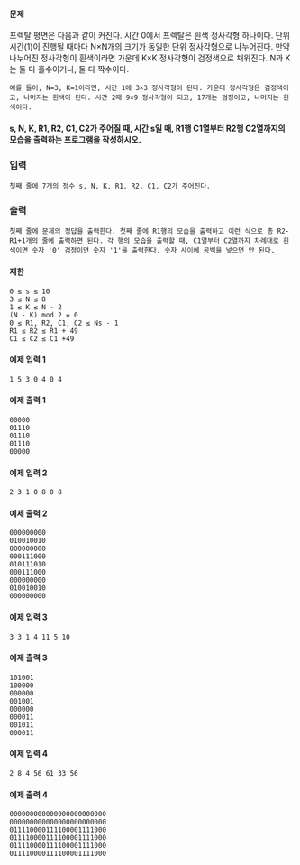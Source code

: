 #### 문제
프렉탈 평면은 다음과 같이 커진다. 시간 0에서 프렉탈은 흰색 정사각형 하나이다. 단위 시간(1)이 진행될 때마다 N×N개의 크기가 동일한 단위 정사각형으로 나누어진다. 만약 나누어진 정사각형이 흰색이라면 가운데 K×K 정사각형이 검정색으로 채워진다. N과 K는 둘 다 홀수이거나, 둘 다 짝수이다.
```
예를 들어, N=3, K=1이라면, 시간 1에 3×3 정사각형이 된다. 가운데 정사각형은 검정색이고, 나머지는 흰색이 된다. 시간 2때 9×9 정사각형이 되고, 17개는 검정이고, 나머지는 흰색이다.
```


#### s, N, K, R1, R2, C1, C2가 주어질 때, 시간 s일 때, R1행 C1열부터 R2행 C2열까지의 모습을 출력하는 프로그램을 작성하시오.

### 입력
```
첫째 줄에 7개의 정수 s, N, K, R1, R2, C1, C2가 주어진다.
```
### 출력
```
첫째 줄에 문제의 정답을 출력한다. 첫째 줄에 R1행의 모습을 출력하고 이런 식으로 총 R2-R1+1개의 줄에 출력하면 된다. 각 행의 모습을 출력할 때, C1열부터 C2열까지 차례대로 흰색이면 숫자 '0' 검정이면 숫자 '1'을 출력한다. 숫자 사이에 공백을 넣으면 안 된다.
```
#### 제한
```
0 ≤ s ≤ 10
3 ≤ N ≤ 8
1 ≤ K ≤ N - 2
(N - K) mod 2 = 0
0 ≤ R1, R2, C1, C2 ≤ Ns - 1
R1 ≤ R2 ≤ R1 + 49
C1 ≤ C2 ≤ C1 +49
```
#### 예제 입력 1 
```
1 5 3 0 4 0 4
```
#### 예제 출력 1 
```
00000
01110
01110
01110
00000
```
#### 예제 입력 2 
```
2 3 1 0 8 0 8
```
#### 예제 출력 2 
```
000000000
010010010
000000000
000111000
010111010
000111000
000000000
010010010
000000000
```
#### 예제 입력 3 
```
3 3 1 4 11 5 10
```
#### 예제 출력 3 
```
101001
100000
000000
001001
000000
000011
001011
000011
```

#### 예제 입력 4 
```
2 8 4 56 61 33 56
```
#### 예제 출력 4 
```
000000000000000000000000
000000000000000000000000
011110000111100001111000
011110000111100001111000
011110000111100001111000
011110000111100001111000
```
